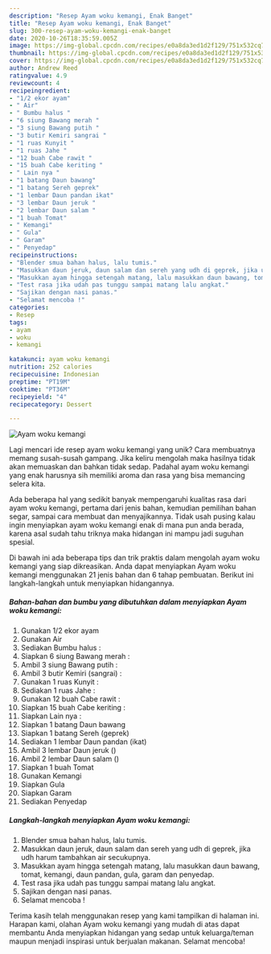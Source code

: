 ```yaml
---
description: "Resep Ayam woku kemangi, Enak Banget"
title: "Resep Ayam woku kemangi, Enak Banget"
slug: 300-resep-ayam-woku-kemangi-enak-banget
date: 2020-10-26T18:35:59.005Z
image: https://img-global.cpcdn.com/recipes/e0a8da3ed1d2f129/751x532cq70/ayam-woku-kemangi-foto-resep-utama.jpg
thumbnail: https://img-global.cpcdn.com/recipes/e0a8da3ed1d2f129/751x532cq70/ayam-woku-kemangi-foto-resep-utama.jpg
cover: https://img-global.cpcdn.com/recipes/e0a8da3ed1d2f129/751x532cq70/ayam-woku-kemangi-foto-resep-utama.jpg
author: Andrew Reed
ratingvalue: 4.9
reviewcount: 4
recipeingredient:
- "1/2 ekor ayam"
- " Air"
- " Bumbu halus "
- "6 siung Bawang merah "
- "3 siung Bawang putih "
- "3 butir Kemiri sangrai "
- "1 ruas Kunyit "
- "1 ruas Jahe "
- "12 buah Cabe rawit "
- "15 buah Cabe keriting "
- " Lain nya "
- "1 batang Daun bawang"
- "1 batang Sereh geprek"
- "1 lembar Daun pandan ikat"
- "3 lembar Daun jeruk "
- "2 lembar Daun salam "
- "1 buah Tomat"
- " Kemangi"
- " Gula"
- " Garam"
- " Penyedap"
recipeinstructions:
- "Blender smua bahan halus, lalu tumis."
- "Masukkan daun jeruk, daun salam dan sereh yang udh di geprek, jika udh harum tambahkan air secukupnya."
- "Masukkan ayam hingga setengah matang, lalu masukkan daun bawang, tomat, kemangi, daun pandan, gula, garam dan penyedap."
- "Test rasa jika udah pas tunggu sampai matang lalu angkat."
- "Sajikan dengan nasi panas."
- "Selamat mencoba !"
categories:
- Resep
tags:
- ayam
- woku
- kemangi

katakunci: ayam woku kemangi 
nutrition: 252 calories
recipecuisine: Indonesian
preptime: "PT19M"
cooktime: "PT36M"
recipeyield: "4"
recipecategory: Dessert

---
```



![Ayam woku kemangi](https://img-global.cpcdn.com/recipes/e0a8da3ed1d2f129/751x532cq70/ayam-woku-kemangi-foto-resep-utama.jpg)

Lagi mencari ide resep ayam woku kemangi yang unik? Cara membuatnya memang susah-susah gampang. Jika keliru mengolah maka hasilnya tidak akan memuaskan dan bahkan tidak sedap. Padahal ayam woku kemangi yang enak harusnya sih memiliki aroma dan rasa yang bisa memancing selera kita.

Ada beberapa hal yang sedikit banyak mempengaruhi kualitas rasa dari ayam woku kemangi, pertama dari jenis bahan, kemudian pemilihan bahan segar, sampai cara membuat dan menyajikannya. Tidak usah pusing kalau ingin menyiapkan ayam woku kemangi enak di mana pun anda berada, karena asal sudah tahu triknya maka hidangan ini mampu jadi suguhan spesial.




Di bawah ini ada beberapa tips dan trik praktis dalam mengolah ayam woku kemangi yang siap dikreasikan. Anda dapat menyiapkan Ayam woku kemangi menggunakan 21 jenis bahan dan 6 tahap pembuatan. Berikut ini langkah-langkah untuk menyiapkan hidangannya.

<!--inarticleads1-->

##### Bahan-bahan dan bumbu yang dibutuhkan dalam menyiapkan Ayam woku kemangi:

1. Gunakan 1/2 ekor ayam
1. Gunakan  Air
1. Sediakan  Bumbu halus :
1. Siapkan 6 siung Bawang merah :
1. Ambil 3 siung Bawang putih :
1. Ambil 3 butir Kemiri (sangrai) :
1. Gunakan 1 ruas Kunyit :
1. Sediakan 1 ruas Jahe :
1. Gunakan 12 buah Cabe rawit :
1. Siapkan 15 buah Cabe keriting :
1. Siapkan  Lain nya :
1. Siapkan 1 batang Daun bawang
1. Siapkan 1 batang Sereh (geprek)
1. Sediakan 1 lembar Daun pandan (ikat)
1. Ambil 3 lembar Daun jeruk ()
1. Ambil 2 lembar Daun salam ()
1. Siapkan 1 buah Tomat
1. Gunakan  Kemangi
1. Siapkan  Gula
1. Siapkan  Garam
1. Sediakan  Penyedap




<!--inarticleads2-->

##### Langkah-langkah menyiapkan Ayam woku kemangi:

1. Blender smua bahan halus, lalu tumis.
1. Masukkan daun jeruk, daun salam dan sereh yang udh di geprek, jika udh harum tambahkan air secukupnya.
1. Masukkan ayam hingga setengah matang, lalu masukkan daun bawang, tomat, kemangi, daun pandan, gula, garam dan penyedap.
1. Test rasa jika udah pas tunggu sampai matang lalu angkat.
1. Sajikan dengan nasi panas.
1. Selamat mencoba !




Terima kasih telah menggunakan resep yang kami tampilkan di halaman ini. Harapan kami, olahan Ayam woku kemangi yang mudah di atas dapat membantu Anda menyiapkan hidangan yang sedap untuk keluarga/teman maupun menjadi inspirasi untuk berjualan makanan. Selamat mencoba!
